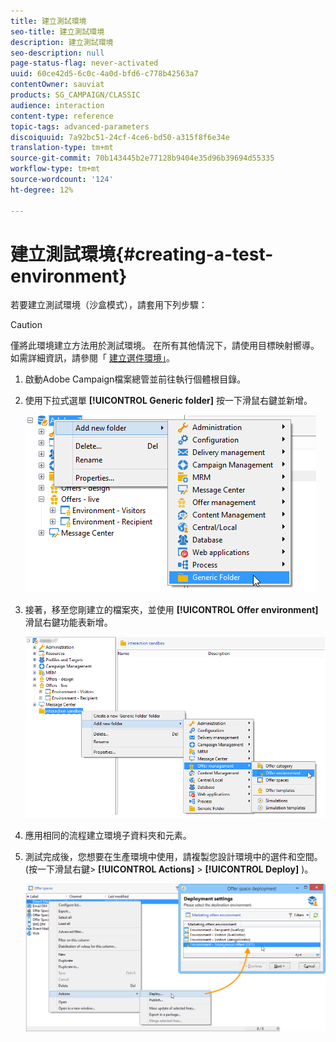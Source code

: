 ```yaml
---
title: 建立測試環境
seo-title: 建立測試環境
description: 建立測試環境
seo-description: null
page-status-flag: never-activated
uuid: 60ce42d5-6c0c-4a0d-bfd6-c778b42563a7
contentOwner: sauviat
products: SG_CAMPAIGN/CLASSIC
audience: interaction
content-type: reference
topic-tags: advanced-parameters
discoiquuid: 7a92bc51-24cf-4ce6-bd50-a315f8f6e34e
translation-type: tm+mt
source-git-commit: 70b143445b2e77128b9404e35d96b39694d55335
workflow-type: tm+mt
source-wordcount: '124'
ht-degree: 12%

---
```



# 建立測試環境{#creating-a-test-environment}

若要建立測試環境（沙盒模式），請套用下列步驟：

>[!CAUTION]
>
>僅將此環境建立方法用於測試環境。 在所有其他情況下，請使用目標映射嚮導。 如需詳細資訊，請參閱「 [建立選件環境」](../../interaction/using/live-design-environments.md#creating-an-offer-environment)。

1. 啟動Adobe Campaign檔案總管並前往執行個體根目錄。
1. 使用下拉式選單 **[!UICONTROL Generic folder]** 按一下滑鼠右鍵並新增。

   ![](assets/offer_env_creation_001.png)

1. 接著，移至您剛建立的檔案夾，並使用 **[!UICONTROL Offer environment]** 滑鼠右鍵功能表新增。

   ![](assets/offer_env_creation_001bis.png)

1. 應用相同的流程建立環境子資料夾和元素。
1. 測試完成後，您想要在生產環境中使用，請複製您設計環境中的選件和空間。 (按一下滑鼠右鍵> **[!UICONTROL Actions]** > **[!UICONTROL Deploy]** )。

   ![](assets/migration_interaction_5.png)

